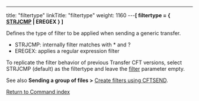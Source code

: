 ---
title: "filtertype"
linkTitle: "filtertype"
weight: 1160
---****[ filtertype = { <u>STRJCMP</u> &#124; EREGEX } ]****

Defines the type of filter to be applied when sending a generic transfer.

* STRJCMP: internally filter matches with \* and ?
* EREGEX: applies a regular expression filter

To replicate the filter behavior of previous Transfer CFT versions, select STRJCMP (default) as the filtertype and leave the [filter](../filter) parameter empty.

See also ****Sending a group of files &gt;**** [Create filters using CFTSEND](../../../../concepts/send_command/send_group_of_files_cl#Create).

[Return to Command index](../../)
